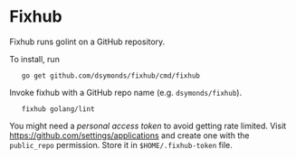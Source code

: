 Fixhub
=======

Fixhub runs golint on a GitHub repository.

To install, run
```
   go get github.com/dsymonds/fixhub/cmd/fixhub
```

Invoke fixhub with a GitHub repo name (e.g. `dsymonds/fixhub`).
```
   fixhub golang/lint
```

You might need a _personal access token_ to avoid getting rate limited.
Visit https://github.com/settings/applications and create one
with the `public_repo` permission. Store it in `$HOME/.fixhub-token` file.

